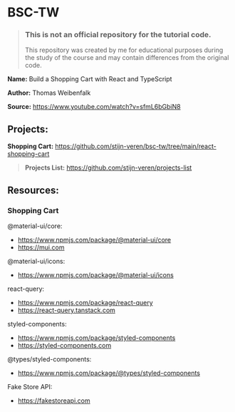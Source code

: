 # BSC-TW

> ### This is not an official repository for the tutorial code.
> This repository was created by me for educational purposes during the study of the course and may contain differences from the original code.

**Name:** Build a Shopping Cart with React and TypeScript

**Author:** Thomas Weibenfalk

**Source:** https://www.youtube.com/watch?v=sfmL6bGbiN8

## Projects:

**Shopping Cart:** https://github.com/stijn-veren/bsc-tw/tree/main/react-shopping-cart

> **Projects List:** https://github.com/stijn-veren/projects-list

## Resources:

### Shopping Cart

@material-ui/core:

- https://www.npmjs.com/package/@material-ui/core
- https://mui.com

@material-ui/icons:

- https://www.npmjs.com/package/@material-ui/icons

react-query:

- https://www.npmjs.com/package/react-query
- https://react-query.tanstack.com

styled-components:

- https://www.npmjs.com/package/styled-components
- https://styled-components.com

@types/styled-components:

- https://www.npmjs.com/package/@types/styled-components

Fake Store API:

- https://fakestoreapi.com
